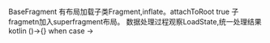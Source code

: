 #
BaseFragment 有布局加载子类Fragment,inflate。attachToRoot true 子fragmetn加入superfragment布局。
  数据处理过程观察LoadState,统一处理结果
  kotlin ()->{}
  when   case ->
